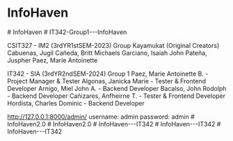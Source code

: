 # InfoHaven
#   I n f o H a v e n 
 
 #   I T 3 4 2 - G r o u p 1 - - - I n f o H a v e n 

CSIT327 - IM2 (3rdYR1stSEM-2023)
Group Kayamukat (Original Creators)
Cabuenas, Jugil
Cañeda, Britt Michaels
Garciano, Isaiah John
Pateña, Juspher
Paez, Marie Antoinette

IT342 - SIA (3rdYR2ndSEM-2024)
Group 1
Paez, Marie Antoinette B. - Project Manager & Tester
Algonas, Janicka Marie - Tester & Frontend Developer
Arnigo, Miel John A. - Backend Developer
Bacalso, John Rodolph - Backend Developer
Cañizares, Anfheirne T. - Tester & Frontend Developer
Hordista, Charles Dominic - Backend Developer

http://127.0.0.1:8000/admin/
username: admin
password: admin
#   I n f o H a v e n 2 . 0  
 #   I n f o H a v e n 2 . 0  
 #   I n f o H a v e n - - - I T 3 4 2  
 #   I n f o H a v e n - - - I T 3 4 2  
 #   I n f o H a v e n - - - I T 3 4 2  
 